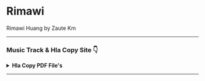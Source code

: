 # Rimawi
Rimawi Huang by Zaute Km

---

### Music Track & Hla Copy Site 👇

<details><summary><b>Hla Copy PDF File's</b></summary>
<p>
<br>
<a href="http://bit.ly/hla-copy-pdf?">
  <img src="https://telegra.ph/file/b10ee318365a000a72347.jpg" width="30" height="30">
</a>
</p>
</details>

---
